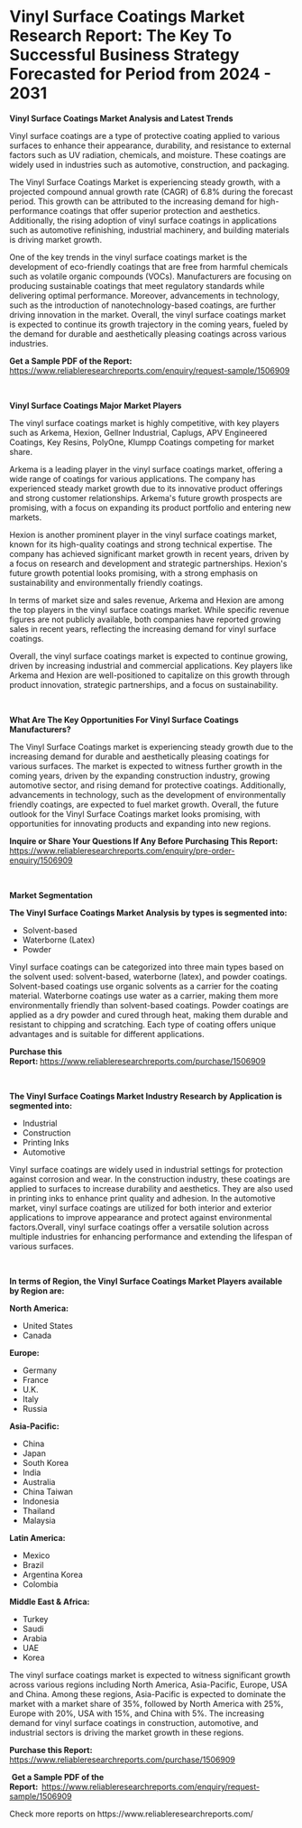 <p><h1>Vinyl Surface Coatings Market Research Report: The Key To Successful Business Strategy Forecasted for Period from 2024 - 2031</h1></p><p><strong>Vinyl Surface Coatings Market Analysis and Latest Trends</strong></p>
<p><p>Vinyl surface coatings are a type of protective coating applied to various surfaces to enhance their appearance, durability, and resistance to external factors such as UV radiation, chemicals, and moisture. These coatings are widely used in industries such as automotive, construction, and packaging.</p><p>The Vinyl Surface Coatings Market is experiencing steady growth, with a projected compound annual growth rate (CAGR) of 6.8% during the forecast period. This growth can be attributed to the increasing demand for high-performance coatings that offer superior protection and aesthetics. Additionally, the rising adoption of vinyl surface coatings in applications such as automotive refinishing, industrial machinery, and building materials is driving market growth.</p><p>One of the key trends in the vinyl surface coatings market is the development of eco-friendly coatings that are free from harmful chemicals such as volatile organic compounds (VOCs). Manufacturers are focusing on producing sustainable coatings that meet regulatory standards while delivering optimal performance. Moreover, advancements in technology, such as the introduction of nanotechnology-based coatings, are further driving innovation in the market. Overall, the vinyl surface coatings market is expected to continue its growth trajectory in the coming years, fueled by the demand for durable and aesthetically pleasing coatings across various industries.</p></p>
<p><strong>Get a Sample PDF of the Report:&nbsp;</strong> <a href="https://www.reliableresearchreports.com/enquiry/request-sample/1506909">https://www.reliableresearchreports.com/enquiry/request-sample/1506909</a></p>
<p>&nbsp;</p>
<p><strong>Vinyl Surface Coatings Major Market Players</strong></p>
<p><p>The vinyl surface coatings market is highly competitive, with key players such as Arkema, Hexion, Gellner Industrial, Caplugs, APV Engineered Coatings, Key Resins, PolyOne, Klumpp Coatings competing for market share.</p><p>Arkema is a leading player in the vinyl surface coatings market, offering a wide range of coatings for various applications. The company has experienced steady market growth due to its innovative product offerings and strong customer relationships. Arkema's future growth prospects are promising, with a focus on expanding its product portfolio and entering new markets.</p><p>Hexion is another prominent player in the vinyl surface coatings market, known for its high-quality coatings and strong technical expertise. The company has achieved significant market growth in recent years, driven by a focus on research and development and strategic partnerships. Hexion's future growth potential looks promising, with a strong emphasis on sustainability and environmentally friendly coatings.</p><p>In terms of market size and sales revenue, Arkema and Hexion are among the top players in the vinyl surface coatings market. While specific revenue figures are not publicly available, both companies have reported growing sales in recent years, reflecting the increasing demand for vinyl surface coatings.</p><p>Overall, the vinyl surface coatings market is expected to continue growing, driven by increasing industrial and commercial applications. Key players like Arkema and Hexion are well-positioned to capitalize on this growth through product innovation, strategic partnerships, and a focus on sustainability.</p></p>
<p>&nbsp;</p>
<p><strong>What Are The Key Opportunities For Vinyl Surface Coatings Manufacturers?</strong></p>
<p><p>The Vinyl Surface Coatings market is experiencing steady growth due to the increasing demand for durable and aesthetically pleasing coatings for various surfaces. The market is expected to witness further growth in the coming years, driven by the expanding construction industry, growing automotive sector, and rising demand for protective coatings. Additionally, advancements in technology, such as the development of environmentally friendly coatings, are expected to fuel market growth. Overall, the future outlook for the Vinyl Surface Coatings market looks promising, with opportunities for innovating products and expanding into new regions.</p></p>
<p><strong>Inquire or Share Your Questions If Any Before Purchasing This Report:</strong> <a href="https://www.reliableresearchreports.com/enquiry/pre-order-enquiry/1506909">https://www.reliableresearchreports.com/enquiry/pre-order-enquiry/1506909</a></p>
<p>&nbsp;</p>
<p><strong>Market Segmentation</strong></p>
<p><strong>The Vinyl Surface Coatings Market Analysis by types is segmented into:</strong></p>
<p><ul><li>Solvent-based</li><li>Waterborne (Latex)</li><li>Powder</li></ul></p>
<p><p>Vinyl surface coatings can be categorized into three main types based on the solvent used: solvent-based, waterborne (latex), and powder coatings. Solvent-based coatings use organic solvents as a carrier for the coating material. Waterborne coatings use water as a carrier, making them more environmentally friendly than solvent-based coatings. Powder coatings are applied as a dry powder and cured through heat, making them durable and resistant to chipping and scratching. Each type of coating offers unique advantages and is suitable for different applications.</p></p>
<p><strong>Purchase this Report:&nbsp;</strong><a href="https://www.reliableresearchreports.com/purchase/1506909">https://www.reliableresearchreports.com/purchase/1506909</a></p>
<p>&nbsp;</p>
<p><strong>The Vinyl Surface Coatings Market Industry Research by Application is segmented into:</strong></p>
<p><ul><li>Industrial</li><li>Construction</li><li>Printing Inks</li><li>Automotive</li></ul></p>
<p><p>Vinyl surface coatings are widely used in industrial settings for protection against corrosion and wear. In the construction industry, these coatings are applied to surfaces to increase durability and aesthetics. They are also used in printing inks to enhance print quality and adhesion. In the automotive market, vinyl surface coatings are utilized for both interior and exterior applications to improve appearance and protect against environmental factors.Overall, vinyl surface coatings offer a versatile solution across multiple industries for enhancing performance and extending the lifespan of various surfaces.</p></p>
<p>&nbsp;</p>
<p><strong>In terms of Region, the Vinyl Surface Coatings Market Players available by Region are:</strong></p>
<p>
    <p> <strong> North America: </strong>
        <ul>
            <li>United States</li>
            <li>Canada</li>
        </ul>
        </p> 
    <p> <strong> Europe: </strong>
        <ul>
            <li>Germany</li>
            <li>France</li>
            <li>U.K.</li>
            <li>Italy</li>
            <li>Russia</li>
        </ul>
        </p> 
    <p> <strong> Asia-Pacific: </strong>
        <ul>
            <li>China</li>
            <li>Japan</li>
            <li>South Korea</li>
            <li>India</li>
            <li>Australia</li>
            <li>China Taiwan</li>
            <li>Indonesia</li>
            <li>Thailand</li>
            <li>Malaysia</li>
        </ul>
        </p> 
    <p> <strong> Latin America: </strong>
        <ul>
            <li>Mexico</li>
            <li>Brazil</li>
            <li>Argentina Korea</li>
            <li>Colombia</li>
        </ul>
        </p> 
    <p> <strong> Middle East & Africa: </strong>
        <ul>
            <li>Turkey</li>
            <li>Saudi</li>
            <li>Arabia</li>
            <li>UAE</li>
            <li>Korea</li>
        </ul>
    </p>
    </p>
<p><p>The vinyl surface coatings market is expected to witness significant growth across various regions including North America, Asia-Pacific, Europe, USA and China. Among these regions, Asia-Pacific is expected to dominate the market with a market share of 35%, followed by North America with 25%, Europe with 20%, USA with 15%, and China with 5%. The increasing demand for vinyl surface coatings in construction, automotive, and industrial sectors is driving the market growth in these regions.</p></p>
<p><strong>Purchase this Report: </strong><a href="https://www.reliableresearchreports.com/purchase/1506909">https://www.reliableresearchreports.com/purchase/1506909</a></p>
<p>&nbsp;<strong>Get a Sample PDF of the Report:&nbsp;&nbsp;</strong><a href="https://www.reliableresearchreports.com/enquiry/request-sample/1506909">https://www.reliableresearchreports.com/enquiry/request-sample/1506909</a></p>
<p><strong></strong></p>
<p>Check more reports on https://www.reliableresearchreports.com/</p>